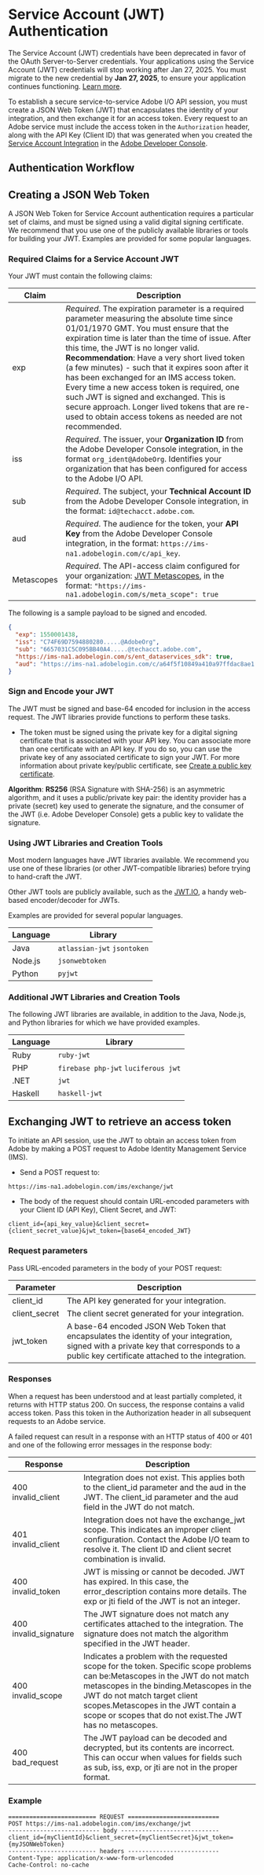 # Service Account (JWT) Authentication

<InlineAlert slots="text"/>

The Service Account (JWT) credentials have been deprecated in favor of the OAuth Server-to-Server credentials. Your applications using the Service Account (JWT) credentials will stop working after Jan 27, 2025. You must migrate to the new credential by **Jan 27, 2025**, to ensure your application continues functioning. [Learn more](./ServerToServerAuthentication/migration.md).

To establish a secure service-to-service Adobe I/O API session, you must create a JSON Web Token (JWT) that encapsulates the identity of your integration, and then exchange it for an access token. Every request to an Adobe service must include the access token in the `Authorization` header, along with the API Key (Client ID) that was generated when you created the [Service Account Integration](../ServiceAccountIntegration.md) in the [Adobe Developer Console](/console).

## Authentication Workflow

## Creating a JSON Web Token

A JSON Web Token for Service Account authentication requires a particular set of claims, and must be signed using a valid digital signing certificate. We recommend that you use one of the publicly available libraries or tools for building your JWT. Examples are provided for some popular languages.

### Required Claims for a Service Account JWT

Your JWT must contain the following claims:

| Claim      | Description|
|---|---|
| exp        | _Required_. The expiration parameter is a required parameter measuring the absolute time since 01/01/1970 GMT. You must ensure that the expiration time is later than the time of issue. After this time, the JWT is no longer valid. **Recommendation**: Have a very short lived token (a few minutes) - such that it expires soon after it has been exchanged for an IMS access token. Every time a new access token is required, one such JWT is signed and exchanged. This is secure approach. Longer lived tokens that are re-used to obtain access tokens as needed are not recommended. |
| iss        | _Required_. The issuer, your **Organization ID** from the Adobe Developer Console integration, in the format `org_ident@AdobeOrg`. Identifies your organization that has been configured for access to the Adobe I/O API.|
| sub        | _Required_. The subject, your **Technical Account ID** from the Adobe Developer Console integration, in the format: `id@techacct.adobe.com`.|
| aud        | _Required_. The audience for the token, your **API Key** from the Adobe Developer Console integration, in the format: `https://ims-na1.adobelogin.com/c/api_key`.|
| Metascopes | _Required_. The API-access claim configured for your organization: [JWT Metascopes](scope.md), in the format: `"https://ims-na1.adobelogin.com/s/meta_scope": true`|

The following is a sample payload to be signed and encoded.

```json
{
  "exp": 1550001438,
  "iss": "C74F69D7594880280.....@AdobeOrg",
  "sub": "6657031C5C095BB40A4.....@techacct.adobe.com",
  "https://ims-na1.adobelogin.com/s/ent_dataservices_sdk": true,
  "aud": "https://ims-na1.adobelogin.com/c/a64f5f10849a410a97ffdac8ae1....."
}
```

### Sign and Encode your JWT

The JWT must be signed and base-64 encoded for inclusion in the access request. The JWT libraries provide functions to perform these tasks.

- The token must be signed using the private key for a digital signing certificate that is associated with your API key. You can associate more than one certificate with an API key. If you do so, you can use the private key of any associated certificate to sign your JWT. For more information about private key/public certificate, see [Create a public key certificate](../JWT/JWTCertificate/#using-the-public-key-certificate-for-service-account-integration).

**Algorithm**: **RS256** (RSA Signature with SHA-256) is an asymmetric algorithm, and it uses a public/private key pair: the identity provider has a private (secret) key used to generate the signature, and the consumer of the JWT (i.e. Adobe Developer Console) gets a public key to validate the signature.

### Using JWT Libraries and Creation Tools

Most modern languages have JWT libraries available. We recommend you use one of these libraries (or other JWT-compatible libraries) before trying to hand-craft the JWT.

Other JWT tools are publicly available, such as the [JWT.IO](https://jwt.io/), a handy web-based encoder/decoder for JWTs.

Examples are provided for several popular languages.

| Language | Library                     |
| -------- | --------------------------- |
| Java     | `atlassian-jwt` `jsontoken` |
| Node.js  | `jsonwebtoken`              |
| Python   | `pyjwt`                     |

### Additional JWT Libraries and Creation Tools

The following JWT libraries are available, in addition to the Java, Node.js, and Python libraries for which we have provided examples.

| Language | Library                             |
| -------- | ----------------------------------- |
| Ruby     | `ruby-jwt`                          |
| PHP      | `firebase php-jwt` `luciferous jwt` |
| .NET     | `jwt`                               |
| Haskell  | `haskell-jwt`                       |

## Exchanging JWT to retrieve an access token

To initiate an API session, use the JWT to obtain an access token from Adobe by making a POST request to Adobe Identity Management Service (IMS).

- Send a POST request to:

`https://ims-na1.adobelogin.com/ims/exchange/jwt`

- The body of the request should contain URL-encoded parameters with your Client ID (API Key), Client Secret, and JWT:

`client_id={api_key_value}&client_secret={client_secret_value}&jwt_token={base64_encoded_JWT}`

### Request parameters

Pass URL-encoded parameters in the body of your POST request:

| Parameter     | Description                                                                                                                                                                              |
| ------------- | ---------------------------------------------------------------------------------------------------------------------------------------------------------------------------------------- |
| client_id     | The API key generated for your integration.                                                                                                                                              |
| client_secret | The client secret generated for your integration.                                                                                                                                        |
| jwt_token     | A base-64 encoded JSON Web Token that encapsulates the identity of your integration, signed with a private key that corresponds to a public key certificate attached to the integration. |

### Responses

When a request has been understood and at least partially completed, it returns with HTTP status 200. On success, the response contains a valid access token. Pass this token in the Authorization header in all subsequent requests to an Adobe service.

A failed request can result in a response with an HTTP status of 400 or 401 and one of the following error messages in the response body:

|Response|Description|
|--- |--- |
|400 invalid_client|Integration does not exist. This applies both to the client_id parameter and the aud in the JWT. The client_id parameter and the aud field in the JWT do not match.|
|401 invalid_client|Integration does not have the exchange_jwt scope. This indicates an improper client configuration. Contact the Adobe I/O team to resolve it. The client ID and client secret combination is invalid.|
|400 invalid_token|JWT is missing or cannot be decoded. JWT has expired. In this case, the error_description contains more details. The exp or jti field of the JWT is not an integer.|
|400 invalid_signature|The JWT signature does not match any certificates attached to the integration. The signature does not match the algorithm specified in the JWT header.|
|400 invalid_scope|Indicates a problem with the requested scope for the token. Specific scope problems can be:Metascopes in the JWT do not match metascopes in the binding.Metascopes in the JWT do not match target client scopes.Metascopes in the JWT contain a scope or scopes that do not exist.The JWT has no metascopes.|
|400 bad_request|The JWT payload can be decoded and decrypted, but its contents are incorrect. This can occur when values for fields such as sub, iss, exp, or jti are not in the proper format.|


### Example

```
========================= REQUEST ==========================
POST https://ims-na1.adobelogin.com/ims/exchange/jwt
-------------------------- body ----------------------------
client_id={myClientId}&client_secret={myClientSecret}&jwt_token={myJSONWebToken}
------------------------- headers --------------------------
Content-Type: application/x-www-form-urlencoded
Cache-Control: no-cache
```
